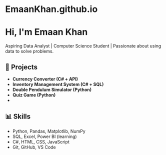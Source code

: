 # EmaanKhan.github.io
#  Hi, I'm Emaan Khan
Aspiring Data Analyst | Computer Science Student | Passionate about using data to solve problems.

## 💼 Projects
- **Currency Converter (C# + API)**
- **Inventory Management System (C# + SQL)**
- **Double Pendulum Simulator (Python)**
- **Quiz Game (Python)**
- 
## 📊 Skills
- Python, Pandas, Matplotlib, NumPy
- SQL, Excel, Power BI (learning)
- C#, HTML, CSS, JavaScript
- Git, GitHub, VS Code
